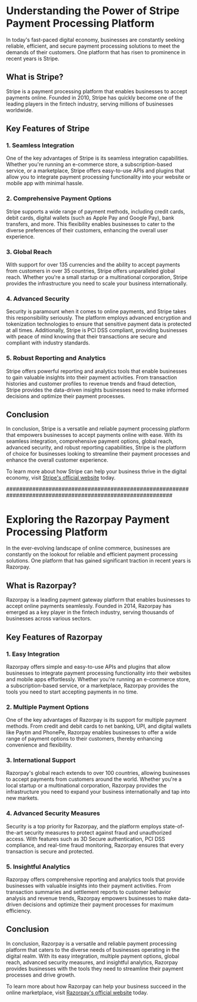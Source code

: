 # Understanding the Power of Stripe Payment Processing Platform

In today's fast-paced digital economy, businesses are constantly seeking reliable, efficient, and secure payment processing solutions to meet the demands of their customers. One platform that has risen to prominence in recent years is Stripe.

## What is Stripe?

Stripe is a payment processing platform that enables businesses to accept payments online. Founded in 2010, Stripe has quickly become one of the leading players in the fintech industry, serving millions of businesses worldwide.

## Key Features of Stripe

### 1. Seamless Integration

One of the key advantages of Stripe is its seamless integration capabilities. Whether you're running an e-commerce store, a subscription-based service, or a marketplace, Stripe offers easy-to-use APIs and plugins that allow you to integrate payment processing functionality into your website or mobile app with minimal hassle.

### 2. Comprehensive Payment Options

Stripe supports a wide range of payment methods, including credit cards, debit cards, digital wallets (such as Apple Pay and Google Pay), bank transfers, and more. This flexibility enables businesses to cater to the diverse preferences of their customers, enhancing the overall user experience.

### 3. Global Reach

With support for over 135 currencies and the ability to accept payments from customers in over 35 countries, Stripe offers unparalleled global reach. Whether you're a small startup or a multinational corporation, Stripe provides the infrastructure you need to scale your business internationally.

### 4. Advanced Security

Security is paramount when it comes to online payments, and Stripe takes this responsibility seriously. The platform employs advanced encryption and tokenization technologies to ensure that sensitive payment data is protected at all times. Additionally, Stripe is PCI DSS compliant, providing businesses with peace of mind knowing that their transactions are secure and compliant with industry standards.

### 5. Robust Reporting and Analytics

Stripe offers powerful reporting and analytics tools that enable businesses to gain valuable insights into their payment activities. From transaction histories and customer profiles to revenue trends and fraud detection, Stripe provides the data-driven insights businesses need to make informed decisions and optimize their payment processes.

## Conclusion

In conclusion, Stripe is a versatile and reliable payment processing platform that empowers businesses to accept payments online with ease. With its seamless integration, comprehensive payment options, global reach, advanced security, and robust reporting capabilities, Stripe is the platform of choice for businesses looking to streamline their payment processes and enhance the overall customer experience.

To learn more about how Stripe can help your business thrive in the digital economy, visit [Stripe's official website](https://stripe.com) today.

###########################################################################################################


# Exploring the Razorpay Payment Processing Platform

In the ever-evolving landscape of online commerce, businesses are constantly on the lookout for reliable and efficient payment processing solutions. One platform that has gained significant traction in recent years is Razorpay.

## What is Razorpay?

Razorpay is a leading payment gateway platform that enables businesses to accept online payments seamlessly. Founded in 2014, Razorpay has emerged as a key player in the fintech industry, serving thousands of businesses across various sectors.

## Key Features of Razorpay

### 1. Easy Integration

Razorpay offers simple and easy-to-use APIs and plugins that allow businesses to integrate payment processing functionality into their websites and mobile apps effortlessly. Whether you're running an e-commerce store, a subscription-based service, or a marketplace, Razorpay provides the tools you need to start accepting payments in no time.

### 2. Multiple Payment Options

One of the key advantages of Razorpay is its support for multiple payment methods. From credit and debit cards to net banking, UPI, and digital wallets like Paytm and PhonePe, Razorpay enables businesses to offer a wide range of payment options to their customers, thereby enhancing convenience and flexibility.

### 3. International Support

Razorpay's global reach extends to over 100 countries, allowing businesses to accept payments from customers around the world. Whether you're a local startup or a multinational corporation, Razorpay provides the infrastructure you need to expand your business internationally and tap into new markets.

### 4. Advanced Security Measures

Security is a top priority for Razorpay, and the platform employs state-of-the-art security measures to protect against fraud and unauthorized access. With features such as 3D Secure authentication, PCI DSS compliance, and real-time fraud monitoring, Razorpay ensures that every transaction is secure and protected.

### 5. Insightful Analytics

Razorpay offers comprehensive reporting and analytics tools that provide businesses with valuable insights into their payment activities. From transaction summaries and settlement reports to customer behavior analysis and revenue trends, Razorpay empowers businesses to make data-driven decisions and optimize their payment processes for maximum efficiency.

## Conclusion

In conclusion, Razorpay is a versatile and reliable payment processing platform that caters to the diverse needs of businesses operating in the digital realm. With its easy integration, multiple payment options, global reach, advanced security measures, and insightful analytics, Razorpay provides businesses with the tools they need to streamline their payment processes and drive growth.

To learn more about how Razorpay can help your business succeed in the online marketplace, visit [Razorpay's official website](https://razorpay.com) today.
